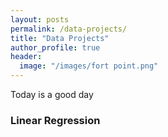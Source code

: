 ```yaml
---
layout: posts
permalink: /data-projects/
title: "Data Projects"
author_profile: true
header:
  image: "/images/fort point.png"
---
```



Today is a good day

### Linear Regression
